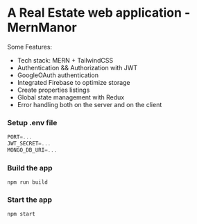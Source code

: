 # A Real Estate web application - MernManor

Some Features:

-  Tech stack: MERN + TailwindCSS
-  Authentication && Authorization with JWT
-  GoogleOAuth authentication
-  Integrated Firebase to optimize storage
-  Create properties listings
-  Global state management with Redux
-  Error handling both on the server and on the client

### Setup .env file

```js
PORT=...
JWT_SECRET=...
MONGO_DB_URI=...
```

### Build the app

```shell
npm run build
```

### Start the app

```shell
npm start
```